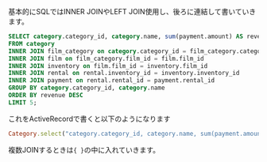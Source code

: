 
基本的にSQLではINNER JOINやLEFT JOIN使用し、後ろに連結して書いていきます。

```sql
SELECT category.category_id, category.name, sum(payment.amount) AS revenue
FROM category
INNER JOIN film_category on category.category_id = film_category.category_id
INNER JOIN film on film_category.film_id = film.film_id
INNER JOIN inventory on film.film_id = inventory.film_id
INNER JOIN rental on rental.inventory_id = inventory.inventory_id
INNER JOIN payment on rental.rental_id = payment.rental_id
GROUP BY category.category_id, category.name
ORDER BY revenue DESC
LIMIT 5;
```

これをActiveRecordで書くと以下のようになります

```ruby
Category.select("category.category_id, category.name, sum(payment.amount) as revenue").joins(films: { inventories: { rentals: :payments} }}).group("category.category_id, category.name").order(revenue: :desc).limit(5)
```

複数JOINするときは`{ }`の中に入れていきます。